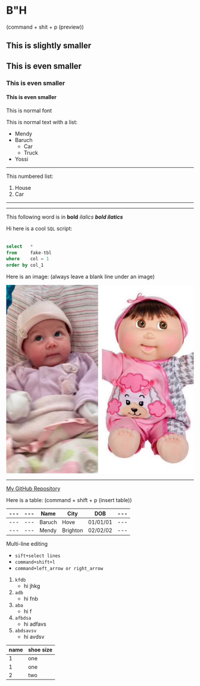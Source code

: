 # B"H


(command + shit + p (preview))

## This is slightly smaller

## This is even smaller

### This is even smaller

#### This is even smaller

This is normal font

This is normal text with a list:
- Mendy
- Baruch 
    - Car
    - Truck
- Yossi
---
This numbered list:
1. House
2. Car

-- --------------------------------------------------------------------------------
---
This following word is in **bold** *ilalics* ***bold ilatics***

Hi here is a cool `SQL` script:

```sql

select   *
from     fake-tbl
where    col = 1
order by col_1

```
Here is an image: (always leave a blank line under an image)

![](images/leah.png)

---

[My GitHub Repository](https://github.com/mefune/coding-deep-dive)

Here is a table: (command + shift + p (insert table))

|---|---|  Name |  City | DOB|---|
|---|---|---|---|---|---|
|---|---| Baruch  | Hove  | 01/01/01 |---|
|---|---| Mendy | Brighton | 02/02/02 |---|

Multi-line editing 
- `sift+select lines`
- `command+shift+l`
- `command+left_arrow or right_arrow`

1. `kfdb`
    - hi jhkg
2. `adb`
    - hi fnb
3. `aba`
    - hi f 
4. `afbdsa`
    - hi adfavs
5. `abdsavsv`
    - hi avdsv

 |name|shoe size|
 |---|---|  
 |1| one|
 |1| one|
 |2| two|